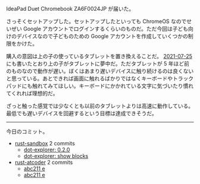 IdeaPad Duet Chromebook ZA6F0024JP が届いた。

さっそくセットアップした。セットアップしたといっても ChromeOS なのでせいぜい Google アカウントでログインするくらいのものだ。ただ今回は子ども向けのデバイスなので子どものための Google アカウントを作成していくつかの制限をかけた。

購入の意図は上の子の使っているタブレットを置き換えることだ。 [2021-07-25] にも書いたとおり上の子がタブレットに夢中だ。ただタブレットが 5 年ほど前のものなので動作が遅い。ぼくはあまり遅いデバイスに触り続けるのは良くないと思っている。あとできれば画面に触れるばかりではなくキーボードやトラックパッドにも触れてみてほしい。キーボードにかかれている文字に気づいたり慣れてくれれば理想的だ。

ざっと触った感覚では少なくとも以前のタブレットよりは高速に動作している。最低でも遅いデバイスを回避するという目標は達成できそうだ。

---

今日のコミット。

- [rust-sandbox](https://github.com/bouzuya/rust-sandbox) 2 commits
  - [dot-explorer: 0.2.0](https://github.com/bouzuya/rust-sandbox/commit/d748d692a8fafbe3766487d3f545bcd46b391dd6)
  - [dot-explorer: show blocks](https://github.com/bouzuya/rust-sandbox/commit/797d21778492d06044aff800e1f342f9cbd87841)
- [rust-atcoder](https://github.com/bouzuya/rust-atcoder) 2 commits
  - [abc211 e](https://github.com/bouzuya/rust-atcoder/commit/e93da99f4ad4c49858f5ca7974452750ac43aa60)
  - [abc211 e](https://github.com/bouzuya/rust-atcoder/commit/8642e112f6c694cea5cb8064201e1110590d4385)

[2021-07-25]: https://blog.bouzuya.net/2021/07/25/
